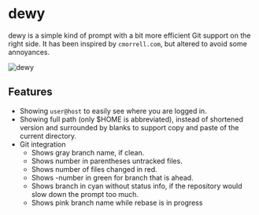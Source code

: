 # dewy

dewy is a simple kind of prompt with a bit more efficient Git support on the
right side. It has been inspired by `cmorrell.com`, but altered to avoid
some annoyances.

![dewy][screenshot]

## Features

* Showing `user@host` to easily see where you are logged in.
* Showing full path (only $HOME is abbreviated), instead of shortened version
  and surrounded by blanks to support copy and paste of the current directory.
* Git integration
	* Shows gray branch name, if clean.
	* Shows number in parentheses untracked files.
	* Shows number of files changed in red.
	* Shows -number in green for branch that is ahead.
	* Shows branch in cyan without status info, if the repository would
		slow down the prompt too much.
	* Shows pink branch name while rebase is in progress

[screenshot]: https://lh3.googleusercontent.com/-RCKrxVbW7uk/VPD97XVYhLI/AAAAAAAAGNo/JmP7KsQNc4o/w732-h84-no/fish_dewy_theme.png
